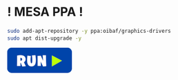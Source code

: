 # **!** MESA PPA **!**
```bash
sudo add-apt-repository -y ppa:oibaf/graphics-drivers
sudo apt dist-upgrade -y
```
[![bashrun](../images/bashrun.png)](br:mesa-ppa)